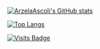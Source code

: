 
[![ArzelaAscoIi's GitHub stats](https://github-readme-stats.vercel.app/api?username=arzelaascoii)](https://github.com/anuraghazra/github-readme-stats)

[![Top Langs](https://github-readme-stats.vercel.app/api/top-langs/?username=arzelaascoii)](https://github.com/arzelaascoii/github-readme-stats)

[![Visits Badge](https://badges.pufler.dev/visits/ArzelaAscoIi/ArzelaAscoIi)](https://badges.pufler.dev)
<!--
**ArzelaAscoIi/ArzelaAscoIi** is a ✨ _special_ ✨ repository because its `README.md` (this file) appears on your GitHub profile.


Here are some ideas to get you started:

- 🔭 I’m currently working on ...
- 🌱 I’m currently learning ...
- 👯 I’m looking to collaborate on ...
- 🤔 I’m looking for help with ...
- 💬 Ask me about ...
- 📫 How to reach me: ...
- 😄 Pronouns: ...
- ⚡ Fun fact: ...
-->
